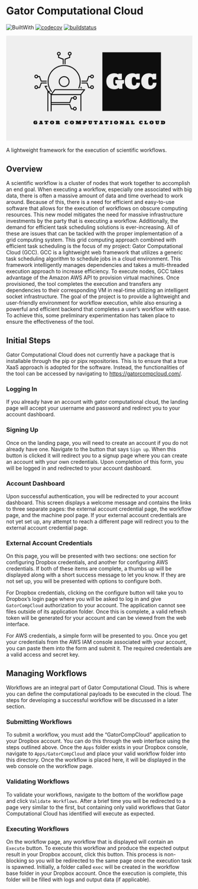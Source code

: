 # Gator Computational Cloud

![BuiltWith](https://img.shields.io/badge/Built%20With-Python-blue?style=flat&logo=python&logoColor=yellow)
[![codecov](https://codecov.io/gh/Nathandloria/gator-computational-cloud/branch/main/graph/badge.svg?token=YZBA3ZW2II)](https://codecov.io/gh/Nathandloria/gator-computational-cloud)
[![buildstatus](https://github.com/Nathandloria/gator-computational-cloud/workflows/lintandtest/badge.svg)](https://github.com/Nathandloria/gator-computational-cloud/actions)

![logo](img/gcc_logo.jpeg)

A lightweight framework for the execution of scientific workflows.

## Overview

A scientific workflow is a cluster of nodes that work together to accomplish an end goal. When executing a workflow, especially one associated with big data, there is often a massive amount of data and time overhead to work around. Because of this, there is a need for efficient and easy-to-use software that allows for the execution of workflows on obscure computing resources. This new model mitigates the need for massive infrastructure investments by the party that is executing a workflow. Additionally, the demand for efficient task scheduling solutions is ever-increasing. All of these are issues that can be tackled with the proper implementation of a grid computing system. This grid computing approach combined with efficient task scheduling is the focus of my project: Gator Computational Cloud (GCC). GCC is a lightweight web framework that utilizes a generic task scheduling algorithm to schedule jobs in a cloud environment. This framework intelligently manages dependencies and takes a multi-threaded execution approach to increase efficiency. To execute nodes, GCC takes advantage of the Amazon AWS API to provision virtual machines. Once provisioned, the tool completes the execution and transfers any dependencies to their corresponding VM in real-time utilizing an intelligent socket infrastructure. The goal of the project is to provide a lightweight and user-friendly environment for workflow execution, while also ensuring a powerful and efficient backend that completes a user’s workflow with ease. To achieve this, some preliminary experimentation has taken place to ensure the effectiveness of the tool.

## Initial Steps

Gator Computational Cloud does not currently have a package that is installable through the pip or pipx repositories. This is to ensure that a true XaaS approach is adopted for the software. Instead, the functionalities of the tool can be accessed by navigating to <https://gatorcompcloud.com/>.

### Logging In

If you already have an account with gator computational cloud, the landing page will accept your username and password and redirect you to your account dashboard.

### Signing Up

Once on the landing page, you will need to create an account if you do not already have one. Navigate to the button that says `Sign up`. When this button is clicked it will redirect you to a signup page where you can create an account with your own credentials. Upon completion of this form, you will be logged in and redirected to your account dashboard.

### Account Dashboard

Upon successful authentication, you will be redirected to your account dashboard. This screen displays a welcome message and contains the links to three separate pages: the external account credential page, the workflow page, and the machine pool page. If your external account credentials are not yet set up, any attempt to reach a different page will redirect you to the external account credential page.

### External Account Credentials

On this page, you will be presented with two sections: one section for configuring Dropbox credentials, and another for configuring AWS credentials. If both of these items are complete, a thumbs up will be displayed along with a short success message to let you know. If they are not set up, you will be presented with options to configure both.

For Dropbox credentials, clicking on the configure button will take you to Dropbox’s login page where you will be asked to log in and give `GatorCompCloud` authorization to your account. The application cannot see files outside of its application folder. Once this is complete, a valid refresh token will be generated for your account and can be viewed from the web interface.

For AWS credentials, a simple form will be presented to you. Once you get your credentials from the AWS IAM console associated with your account, you can paste them into the form and submit it. The required credentials are a valid access and secret key.

## Managing Workflows

Workflows are an integral part of Gator Computational Cloud. This is where you can define the computational payloads to be executed in the cloud. The steps for developing a successful workflow will be discussed in a later section.

### Submitting Workflows

To submit a workflow, you must add the “GatorCompCloud” application to your Dropbox account. You can do this through the web interface using the steps outlined above. Once the `Apps` folder exists in your Dropbox console, navigate to `Apps/GatorCompCloud` and place your valid workflow folder into this directory. Once the workflow is placed here, it will be displayed in the web console on the workflow page. 

### Validating Workflows

To validate your workflows, navigate to the bottom of the workflow page and click `Validate Workflows`. After a brief time you will be redirected to a page very similar to the first, but containing only valid workflows that Gator Computational Cloud has identified will execute as expected.

### Executing Workflows

On the workflow page, any workflow that is displayed will contain an `Execute` button. To execute this workflow and produce the expected output result in your Dropbox account, click this button. This process is non-blocking so you will be redirected to the same page once the execution task is spawned. Initially, a folder called `exec` will be created in the workflow base folder in your Dropbox account. Once the execution is complete, this folder will be filled with logs and output data (if applicable). 
